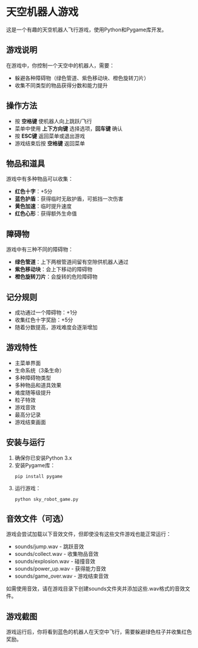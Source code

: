# 天空机器人游戏

这是一个有趣的天空机器人飞行游戏，使用Python和Pygame库开发。

## 游戏说明

在游戏中，你控制一个天空中的机器人，需要：
- 躲避各种障碍物（绿色管道、紫色移动块、橙色旋转刀片）
- 收集不同类型的物品获得分数和能力提升

## 操作方法

- 按 **空格键** 使机器人向上跳跃/飞行
- 菜单中使用 **上下方向键** 选择选项，**回车键** 确认
- 按 **ESC键** 返回菜单或退出游戏
- 游戏结束后按 **空格键** 返回菜单

## 物品和道具

游戏中有多种物品可以收集：
- **红色十字**：+5分
- **蓝色护盾**：获得临时无敌护盾，可抵挡一次伤害
- **黄色加速**：临时提升速度
- **红色心形**：获得额外生命值

## 障碍物

游戏中有三种不同的障碍物：
- **绿色管道**：上下两根管道间留有空隙供机器人通过
- **紫色移动块**：会上下移动的障碍物
- **橙色旋转刀片**：会旋转的危险障碍物

## 记分规则

- 成功通过一个障碍物：+1分
- 收集红色十字奖励：+5分
- 随着分数提高，游戏难度会逐渐增加

## 游戏特性

- 主菜单界面
- 生命系统（3条生命）
- 多种障碍物类型
- 多种物品和道具效果
- 难度随等级提升
- 粒子特效
- 游戏音效
- 最高分记录
- 游戏结束画面

## 安装与运行

1. 确保你已安装Python 3.x
2. 安装Pygame库：
   ```
   pip install pygame
   ```
3. 运行游戏：
   ```
   python sky_robot_game.py
   ```

## 音效文件（可选）

游戏会尝试加载以下音效文件，但即使没有这些文件游戏也能正常运行：
- sounds/jump.wav - 跳跃音效
- sounds/collect.wav - 收集物品音效
- sounds/explosion.wav - 碰撞音效
- sounds/power_up.wav - 获得能力音效
- sounds/game_over.wav - 游戏结束音效

如需使用音效，请在游戏目录下创建sounds文件夹并添加这些.wav格式的音效文件。

## 游戏截图

游戏运行后，你将看到蓝色的机器人在天空中飞行，需要躲避绿色柱子并收集红色奖励。 